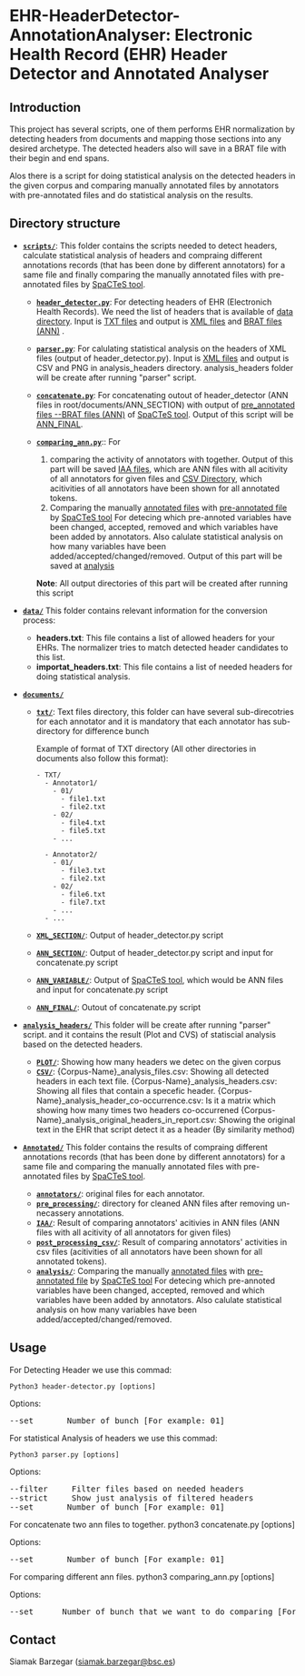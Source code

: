 # EHR-HeaderDetector-AnnotationAnalyser: Electronic Health Record (EHR) Header Detector and Annotated Analyser #



## Introduction

This project has several scripts, one of them performs EHR normalization 
by detecting headers from documents and mapping those sections into 
any desired archetype. 
The detected headers also will save in a BRAT file with their begin and end spans.

Alos there is a script for doing statistical analysis on the detected headers in the given corpus
and comparing manually annotated files by annotators with pre-annotated files and 
do statistical analysis on the results.


## Directory structure

- [**`scripts/`**](scripts/): 
This folder contains the scripts needed to detect headers, calculate statistical analysis of headers 
and compraing different annotations records (that has been done by different annotators) for a same file
and finally comparing the manually annotated files with pre-annotated files by [SpaCTeS tool](https://github.com/siabar/SpaCTeS).

  - [**`header_detector.py`**](script/header_detector.py): For detecting headers of EHR (Electronich Health Records). 
	We need the list of headers that is available of [data directory](data/). 
	Input is [TXT files](documents/TXT) and 
	output is [XML files](documents/XML_SECTION) and [BRAT files (ANN)](documents/ANN_SECTION) .

  - [**`parser.py`**](script/parser.py): For calulating statistical analysis on the headers of XML files (output of header_detector.py).
	Input is [XML files](documents/XML_SECTION) and output is CSV and PNG in analysis_headers directory.
	analysis_headers folder will be create after running "parser" script.

  - [**`concatenate.py`**](script/concatenate.py): For concatenating outout of header_detector (ANN files in root/documents/ANN_SECTION) with
	output of [pre_annotated files --BRAT files (ANN)](documents/ANN_VARIABLE) of [SpaCTeS tool](https://github.com/siabar/SpaCTeS).
	Output of this script will be [ANN_FINAL](documents/ANN_FINAL).

  - [**`comparing_ann.py`**](script/comparing_ann.py):: For
  	1) comparing the activity of annotators with together. 
	   Output of this part will be saved [IAA files](Annotated/IAA),
 	   which are ANN files with all acitivity of all annotators for given files
	   and [CSV Directory](Annotated/post_processing_csv), which acitivities of all annotators 
	   have been shown for all annotated tokens.
	2) Comparing the manually [annotated files](Annotated/annotators) with [pre-annotated file](Annotated/cTAKES) by [SpaCTeS tool](https://github.com/siabar/SpaCTeS)
	   For detecing which pre-annoted variables have been changed, accepted, removed and 
	   which variables have been added by annotators.
	   Also calulate statistical analysis on how many variables have been added/accepted/changed/removed.
	   Output of this part will be saved at [analysis](Annotated/analysis)

	**Note**: All output directories of this part will be created after running this script
    
- [**`data/`**](data/)
This folder contains relevant information for the conversion process:

  - **headers.txt**: This file contains a list of allowed headers for your EHRs. The 
  normalizer tries to match detected header candidates to this list.
  - **importat_headers.txt**: This file contains a list of needed headers for doing statistical analysis.

- [**`documents/`**](documents/)
  - [**`txt/`**](documents/txt/): Text files directory, this folder can have several sub-direcotries for each annotator
	and it is mandatory that each annotator has sub-directory for difference bunch

	Example of format of TXT directory (All other directories in documents also follow this format):
    ```
	- TXT/
	  - Annotator1/
	    - 01/
	      - file1.txt
	      - file2.txt
	    - 02/
	      - file4.txt
	      - file5.txt
	    - ...

	  - Annotator2/
	    - 01/
	      - file3.txt
	      - file2.txt
	    - 02/
	      - file6.txt
	      - file7.txt
	    - ...
	  - ...
    ```

  - [**`XML_SECTION/`**](documents/XML_SECTION/): Output of header_detector.py script
  - [**`ANN_SECTION/`**](documents/ANN_SECTION/): Output of header_detector.py script and input for concatenate.py script
  - [**`ANN_VARIABLE/`**](documents/ANN_VARIABLE/): Output of [SpaCTeS tool](https://github.com/siabar/SpaCTeS), which would be ANN files and input for concatenate.py script
  - [**`ANN_FINAL/`**](documents/ANN_FINAL/): Outout of concatenate.py script

- [**`analysis_headers/`**](analysis_headers/)
This folder will be create after running "parser" script.
and it contains the result (Plot and CVS) of statiscial analysis based on the detected headers.
  -  [**`PLOT/`**](analysis_headers/PLOT/):
	Showing how many headers we detec on the given corpus
  -  [**`CSV/`**](analysis_headers/CSV/):
	{Corpus-Name}_analysis_files.csv: Showing all detected headers in each text file. 
	{Corpus-Name}_analysis_headers.csv: Showing all files that contain a specefic header. 
	{Corpus-Name}_analysis_header_co-occurrence.csv: Is it a matrix which showing how many times two headers co-occurrened
	{Corpus-Name}_analysis_original_headers_in_report.csv: Showing the original text in the EHR that script detect it as a header (By similarity method) 

- [**`Annotated/`**](Annotated/)
This folder contains the results of compraing different annotations records (that has been done by different annotators) 
for a same file and comparing the manually annotated files with pre-annotated files by [SpaCTeS tool](https://github.com/siabar/SpaCTeS).

  - [**`annotators/`**](Annotated/annotators/): original files for each annotator.
  - [**`pre_processing/`**](Annotated/pre_processing/): directory for cleaned ANN files after removing un-necassery annotations.
  - [**`IAA/`**](Annotated/IAA/):  Result of comparing annotators' acitivies in ANN files (ANN files with all acitivity of all annotators for given files)
  - [**`post_processing_csv/`**](Annotated/post_processing_csv/):  Result of comparing annotators' activities in csv files
    (acitivities of all annotators have been shown for all annotated tokens).
  - [**`analysis/`**](Annotated/analysis/): Comparing the manually [annotated files](Annotated/annotators) with [pre-annotated file](Annotated/cTAKES) by [SpaCTeS tool](https://github.com/siabar/SpaCTeS)
    For detecing which pre-annoted variables have been changed, accepted, removed and 
    which variables have been added by annotators.
    Also calulate statistical analysis on how many variables have been added/accepted/changed/removed.

## Usage

For Detecting Header we use this commad:

	Python3 header-detector.py [options] 

Options:
<pre>
--set       Number of bunch [For example: 01]
</pre>


For statistical Analysis of headers we use this commad:

	Python3 parser.py [options] 

Options:
<pre>
--filter     Filter files based on needed headers
--strict     Show just analysis of filtered headers
--set       Number of bunch [For example: 01]
</pre>


For concatenate two ann files to together. 
	python3 concatenate.py [options] 

Options:
<pre>
--set       Number of bunch [For example: 01]
</pre>


For comparing different ann files. 
	python3 comparing_ann.py [options] 

Options:
<pre>
--set      Number of bunch that we want to do comparing [For example: 01]
</pre>


## Contact

Siamak Barzegar (siamak.barzegar@bsc.es)

